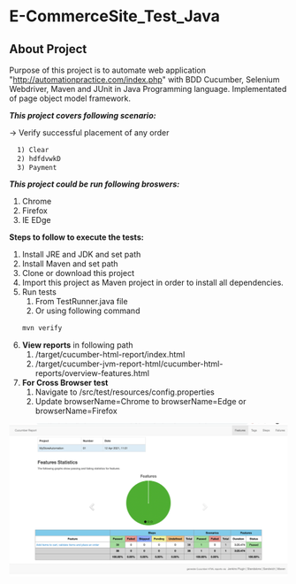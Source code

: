 # E-CommerceSite_Test_Java 

## About Project
Purpose of this project is to automate web application "http://automationpractice.com/index.php" with BDD Cucumber, Selenium Webdriver, Maven and JUnit in Java Programming language. Implementated of page object model framework.

***This project covers following scenario:***

-> Verify successful placement of any order

      1) Clear
      2) hdfdvwkD
      3) Payment

***This project could be run following broswers:***
1. Chrome
2. Firefox
3. IE EDge

**Steps to follow to execute the tests:**

1) Install JRE and JDK and set path 
2) Install Maven and set path
3) Clone or download this project
4) Import this project as Maven project in order to install all dependencies. 
5) Run tests 
      1) From TestRunner.java file 
      2) Or using following command
      ```bash 
      mvn verify
6) **View reports** in following path
      1) /target/cucumber-html-report/index.html
      2) /target/cucumber-jvm-report-html/cucumber-html-reports/overview-features.html
7) **For Cross Browser test**
      1) Navigate to /src/test/resources/config.properties
      2) Update browserName=Chrome to browserName=Edge or browserName=Firefox



![Screenshot](https://github.com/bintu27/E-CommerceSite_Test_Java/blob/master/Screenshorts/Report.png)
